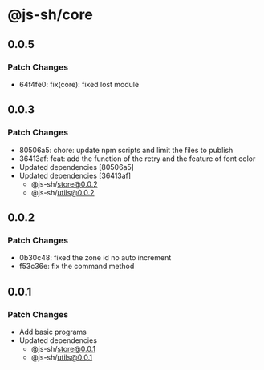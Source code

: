 # @js-sh/core

## 0.0.5

### Patch Changes

- 64f4fe0: fix(core): fixed lost module

## 0.0.3

### Patch Changes

- 80506a5: chore: update npm scripts and limit the files to publish
- 36413af: feat: add the function of the retry and the feature of font color
- Updated dependencies [80506a5]
- Updated dependencies [36413af]
  - @js-sh/store@0.0.2
  - @js-sh/utils@0.0.2

## 0.0.2

### Patch Changes

- 0b30c48: fixed the zone id no auto increment
- f53c36e: fix the command method

## 0.0.1

### Patch Changes

- Add basic programs
- Updated dependencies
  - @js-sh/store@0.0.1
  - @js-sh/utils@0.0.1
